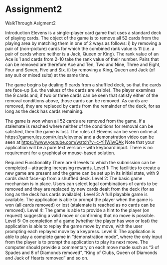# Assignment2
WalkThrough Asigment2

Introduction
Elevens is a single-player card game that uses a standard deck of playing cards. The object of the
game is to remove all 52 cards from the playing area by matching them in one of 2 ways as
follows:
i) by removing a pair of (non-picture) cards for which the combined rank value is 11 (i.e. a
pair of cards where neither is a Jack, Queen or King). The rank value of an Ace is 1 and
cards from 2-10 take the rank value of their number. Pairs that can be removed are
therefore Ace and Ten, Two and Nine, Three and Eight, Four and Seven, Five and Six.
ii) by removing a King, Queen and Jack (of any suit or mixed suits) at the same time.

The game begins by dealing 9 cards from a shuffled deck, so that the cards are face-up (i.e. the
values of the cards are visible). The player examines the 9 cards and, if two or three cards can be
seen that satisfy either of the removal conditions above, those cards can be removed. As cards
are removed, they are replaced by cards from the remainder of the deck, for as long as the deck
has cards remaining.

The game is won when all 52 cards are removed from the game. If a stalemate is reached where
neither of the conditions for removal can be satisfied, then the game is lost.
The rules of Elevens can be seen online at https://gamerules.com/rules/elevens/ and a
demonstration video can be seen at https://www.youtube.com/watch?v=c-Yi1WlwQAk
Note that your application will be a pure text version – with keyboard input. There is no
requirement for a graphical or mouse-based solution.

Required Functionality
There are 6 levels to which the submission can be completed – attracting increasing rewards.
Level 1: The facilities to create a new game are present and the game can be set up in its
initial state, with 9 cards dealt face-up from a shuffled deck.
Level 2: The basic game mechanism is in place. Users can select legal combinations of
cards to be removed and they are replaced by new cards dealt from the deck (for
as long as the deck has cards available). 
Level 3: A full playable game is available. The application is able to prompt the player
when the game is won (all cards removed) or lost (stalemate is reached as no
cards can be removed).
Level 4: The game is able to provide a hint to the player (on request) suggesting a valid
move or confirming that no move is possible.
Level 5: On completion of a game (whether the player has won or lost) the application is
able to replay the game move by move, with the user prompting each replayed
move by a keypress.
Level 6: The application is able to play a complete game in “demonstration mode”, where
the only input from the player is to prompt the application to play its next move.
The computer should provide a commentary on each move made such as “3 of
Spades and 8 of Diamonds removed”, “King of Clubs, Queen of Diamonds and Jack
of Hearts removed” and so on. 
